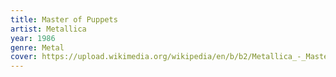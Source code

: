 ```yaml
---
title: Master of Puppets
artist: Metallica
year: 1986
genre: Metal
cover: https://upload.wikimedia.org/wikipedia/en/b/b2/Metallica_-_Master_of_Puppets_cover.jpg
---
```

